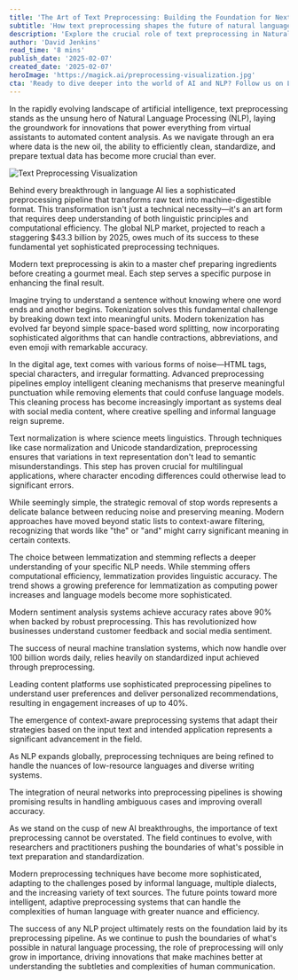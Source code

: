 ```yaml
---
title: 'The Art of Text Preprocessing: Building the Foundation for Next-Generation NLP'
subtitle: 'How text preprocessing shapes the future of natural language processing'
description: 'Explore the crucial role of text preprocessing in Natural Language Processing (NLP) and how it forms the foundation for AI innovations. Learn about modern preprocessing techniques, from tokenization to neural preprocessing, and their impact on applications like sentiment analysis and machine translation.'
author: 'David Jenkins'
read_time: '8 mins'
publish_date: '2025-02-07'
created_date: '2025-02-07'
heroImage: 'https://magick.ai/preprocessing-visualization.jpg'
cta: 'Ready to dive deeper into the world of AI and NLP? Follow us on LinkedIn @MagickAI for cutting-edge insights and developments in text preprocessing technology.'
---
```


In the rapidly evolving landscape of artificial intelligence, text preprocessing stands as the unsung hero of Natural Language Processing (NLP), laying the groundwork for innovations that power everything from virtual assistants to automated content analysis. As we navigate through an era where data is the new oil, the ability to efficiently clean, standardize, and prepare textual data has become more crucial than ever.

![Text Preprocessing Visualization](https://i.magick.ai/PIXE/1738927923464_magick_img.webp)

Behind every breakthrough in language AI lies a sophisticated preprocessing pipeline that transforms raw text into machine-digestible format. This transformation isn't just a technical necessity—it's an art form that requires deep understanding of both linguistic principles and computational efficiency. The global NLP market, projected to reach a staggering $43.3 billion by 2025, owes much of its success to these fundamental yet sophisticated preprocessing techniques.

Modern text preprocessing is akin to a master chef preparing ingredients before creating a gourmet meal. Each step serves a specific purpose in enhancing the final result.

Imagine trying to understand a sentence without knowing where one word ends and another begins. Tokenization solves this fundamental challenge by breaking down text into meaningful units. Modern tokenization has evolved far beyond simple space-based word splitting, now incorporating sophisticated algorithms that can handle contractions, abbreviations, and even emoji with remarkable accuracy.

In the digital age, text comes with various forms of noise—HTML tags, special characters, and irregular formatting. Advanced preprocessing pipelines employ intelligent cleaning mechanisms that preserve meaningful punctuation while removing elements that could confuse language models. This cleaning process has become increasingly important as systems deal with social media content, where creative spelling and informal language reign supreme.

Text normalization is where science meets linguistics. Through techniques like case normalization and Unicode standardization, preprocessing ensures that variations in text representation don't lead to semantic misunderstandings. This step has proven crucial for multilingual applications, where character encoding differences could otherwise lead to significant errors.

While seemingly simple, the strategic removal of stop words represents a delicate balance between reducing noise and preserving meaning. Modern approaches have moved beyond static lists to context-aware filtering, recognizing that words like "the" or "and" might carry significant meaning in certain contexts.

The choice between lemmatization and stemming reflects a deeper understanding of your specific NLP needs. While stemming offers computational efficiency, lemmatization provides linguistic accuracy. The trend shows a growing preference for lemmatization as computing power increases and language models become more sophisticated.

Modern sentiment analysis systems achieve accuracy rates above 90% when backed by robust preprocessing. This has revolutionized how businesses understand customer feedback and social media sentiment.

The success of neural machine translation systems, which now handle over 100 billion words daily, relies heavily on standardized input achieved through preprocessing.

Leading content platforms use sophisticated preprocessing pipelines to understand user preferences and deliver personalized recommendations, resulting in engagement increases of up to 40%.

The emergence of context-aware preprocessing systems that adapt their strategies based on the input text and intended application represents a significant advancement in the field.

As NLP expands globally, preprocessing techniques are being refined to handle the nuances of low-resource languages and diverse writing systems.

The integration of neural networks into preprocessing pipelines is showing promising results in handling ambiguous cases and improving overall accuracy.

As we stand on the cusp of new AI breakthroughs, the importance of text preprocessing cannot be overstated. The field continues to evolve, with researchers and practitioners pushing the boundaries of what's possible in text preparation and standardization.

Modern preprocessing techniques have become more sophisticated, adapting to the challenges posed by informal language, multiple dialects, and the increasing variety of text sources. The future points toward more intelligent, adaptive preprocessing systems that can handle the complexities of human language with greater nuance and efficiency.

The success of any NLP project ultimately rests on the foundation laid by its preprocessing pipeline. As we continue to push the boundaries of what's possible in natural language processing, the role of preprocessing will only grow in importance, driving innovations that make machines better at understanding the subtleties and complexities of human communication.
